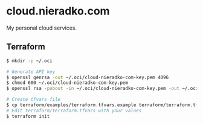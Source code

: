 # cloud.nieradko.com

My personal cloud services.

## Terraform

```sh
$ mkdir -p ~/.oci

# Generate API key
$ openssl genrsa -out ~/.oci/cloud-nieradko-com-key.pem 4096
$ chmod 600 ~/.oci/cloud-nieradko-com-key.pem
$ openssl rsa -pubout -in ~/.oci/cloud-nieradko-com-key.pem -out ~/.oci/cloud-nieradko-com-key.pem.pub

# Create tfvars file
$ cp terraform/examples/terraform.tfvars.example terraform/terraform.tfvars
# Edit terraform/terraform.tfvars with your values
$ terraform init
```
